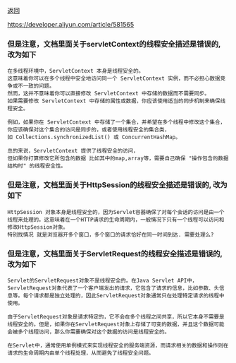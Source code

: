 [返回](/java/doc/multithread)


https://developer.aliyun.com/article/581565


### 但是注意，文档里面关于servletContext的线程安全描述是错误的, 改为如下
```
在多线程环境中，ServletContext 本身是线程安全的。
这意味着你可以在多个线程中安全地访问同一个 ServletContext 实例，而不必担心数据竞争或不一致的问题。
然而，这并不意味着你可以直接修改 ServletContext 中存储的数据而不需要同步。
如果需要修改 ServletContext 中存储的属性或数据，你应该使用适当的同步机制来确保线程安全。

例如，如果你在 ServletContext 中存储了一个集合，并希望在多个线程中修改这个集合，
你应该确保对这个集合的访问是同步的，或者使用线程安全的集合类，
如 Collections.synchronizedList() 或 ConcurrentHashMap。

总的来说，ServletContext 提供了线程安全的访问，
但如果你打算修改它所包含的数据 比如其中的map,array等，需要自己确保 "操作包含的数据结构时" 的线程安全性。

```


### 但是注意，文档里面关于HttpSession的线程安全描述是错误的, 改为如下
```
HttpSession 对象本身是线程安全的，因为Servlet容器确保了对每个会话的访问是由一个线程来处理的。这意味着在一个HTTP请求的生命周期内，一般情况下只有一个线程可以访问和修改HttpSession对象。
特别找情况 就是浏览器开多个窗口，多个窗口的请求恰好在同一时间到达. 需要处理么?

```


### 但是注意，文档里面关于ServletRequest的线程安全描述是错误的, 改为如下
```
Servlet的ServletRequest对象不是线程安全的。在Java Servlet API中，ServletRequest对象代表了一个客户端发出的请求，它包含了请求的信息，比如参数、头信息等。每个请求都是独立处理的，因此ServletRequest对象通常只在处理特定请求的线程中使用。

由于ServletRequest对象是请求特定的，它不会在多个线程之间共享，所以它本身不需要是线程安全的。但是，如果你在ServletRequest对象上存储了可变的数据，并且这个数据可能会被多个线程访问，那么你需要确保对这个数据的访问是线程安全的。

在Servlet中，通常使用单例模式来实现线程安全的服务端资源，而请求相关的数据和操作则在请求的生命周期内由单个线程处理，从而避免了线程安全问题。


```